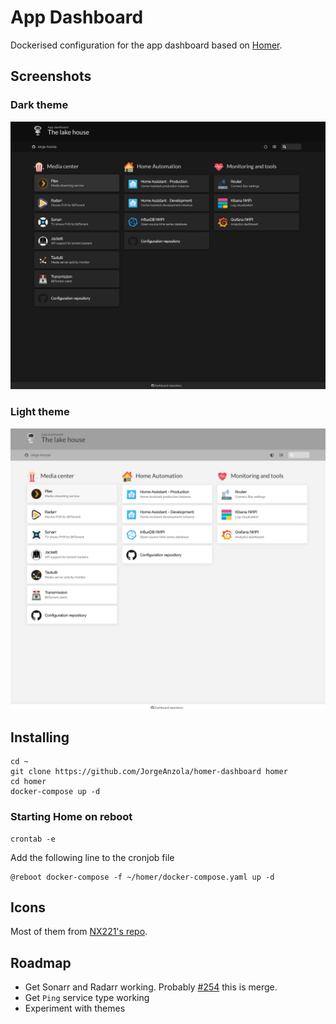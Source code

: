 # App Dashboard
Dockerised configuration for the app dashboard based on [Homer](https://github.com/bastienwirtz/homer).

## Screenshots

### Dark theme
<img src="https://raw.githubusercontent.com/JorgeAnzola/homer-dashboard/master/assets/readme/dark.jpg">

### Light theme
<img src="https://raw.githubusercontent.com/JorgeAnzola/homer-dashboard/master/assets/readme/light.jpg">

## Installing

```
cd ~
git clone https://github.com/JorgeAnzola/homer-dashboard homer
cd homer
docker-compose up -d
```

### Starting Home on reboot
```
crontab -e
```

Add the following line to the cronjob file
```
@reboot docker-compose -f ~/homer/docker-compose.yaml up -d
```

## Icons
Most of them from [NX221's repo](https://github.com/NX211/homer-icons).

## Roadmap
- Get Sonarr and Radarr working. Probably [#254](https://github.com/bastienwirtz/homer/pull/254) this is merge.
- Get `Ping` service type working
- Experiment with themes